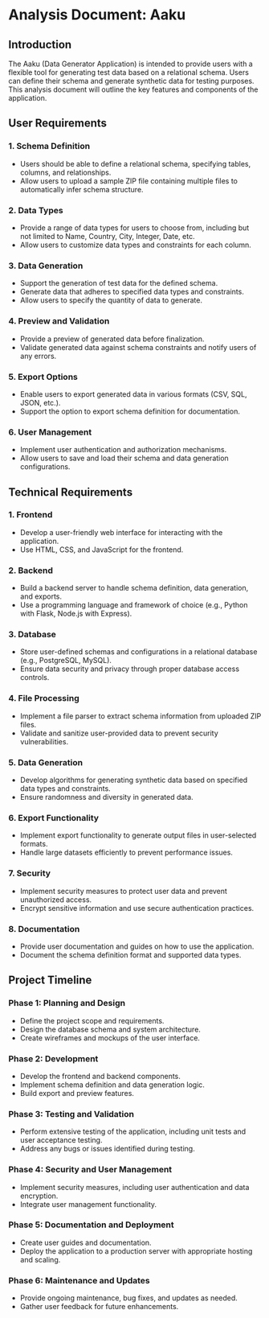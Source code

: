 # Analysis Document: Aaku

## Introduction
The Aaku (Data Generator Application) is intended to provide users with a flexible tool for generating test data based on a relational schema. Users can define their schema and generate synthetic data for testing purposes. This analysis document will outline the key features and components of the application.

## User Requirements

### 1. Schema Definition
   - Users should be able to define a relational schema, specifying tables, columns, and relationships.
   - Allow users to upload a sample ZIP file containing multiple files to automatically infer schema structure.

### 2. Data Types
   - Provide a range of data types for users to choose from, including but not limited to Name, Country, City, Integer, Date, etc.
   - Allow users to customize data types and constraints for each column.

### 3. Data Generation
   - Support the generation of test data for the defined schema.
   - Generate data that adheres to specified data types and constraints.
   - Allow users to specify the quantity of data to generate.

### 4. Preview and Validation
   - Provide a preview of generated data before finalization.
   - Validate generated data against schema constraints and notify users of any errors.

### 5. Export Options
   - Enable users to export generated data in various formats (CSV, SQL, JSON, etc.).
   - Support the option to export schema definition for documentation.

### 6. User Management
   - Implement user authentication and authorization mechanisms.
   - Allow users to save and load their schema and data generation configurations.

## Technical Requirements

### 1. Frontend
   - Develop a user-friendly web interface for interacting with the application.
   - Use HTML, CSS, and JavaScript for the frontend.

### 2. Backend
   - Build a backend server to handle schema definition, data generation, and exports.
   - Use a programming language and framework of choice (e.g., Python with Flask, Node.js with Express).

### 3. Database
   - Store user-defined schemas and configurations in a relational database (e.g., PostgreSQL, MySQL).
   - Ensure data security and privacy through proper database access controls.

### 4. File Processing
   - Implement a file parser to extract schema information from uploaded ZIP files.
   - Validate and sanitize user-provided data to prevent security vulnerabilities.

### 5. Data Generation
   - Develop algorithms for generating synthetic data based on specified data types and constraints.
   - Ensure randomness and diversity in generated data.

### 6. Export Functionality
   - Implement export functionality to generate output files in user-selected formats.
   - Handle large datasets efficiently to prevent performance issues.

### 7. Security
   - Implement security measures to protect user data and prevent unauthorized access.
   - Encrypt sensitive information and use secure authentication practices.

### 8. Documentation
   - Provide user documentation and guides on how to use the application.
   - Document the schema definition format and supported data types.

## Project Timeline

### Phase 1: Planning and Design
   - Define the project scope and requirements.
   - Design the database schema and system architecture.
   - Create wireframes and mockups of the user interface.

### Phase 2: Development
   - Develop the frontend and backend components.
   - Implement schema definition and data generation logic.
   - Build export and preview features.

### Phase 3: Testing and Validation
   - Perform extensive testing of the application, including unit tests and user acceptance testing.
   - Address any bugs or issues identified during testing.

### Phase 4: Security and User Management
   - Implement security measures, including user authentication and data encryption.
   - Integrate user management functionality.

### Phase 5: Documentation and Deployment
   - Create user guides and documentation.
   - Deploy the application to a production server with appropriate hosting and scaling.

### Phase 6: Maintenance and Updates
   - Provide ongoing maintenance, bug fixes, and updates as needed.
   - Gather user feedback for future enhancements.
